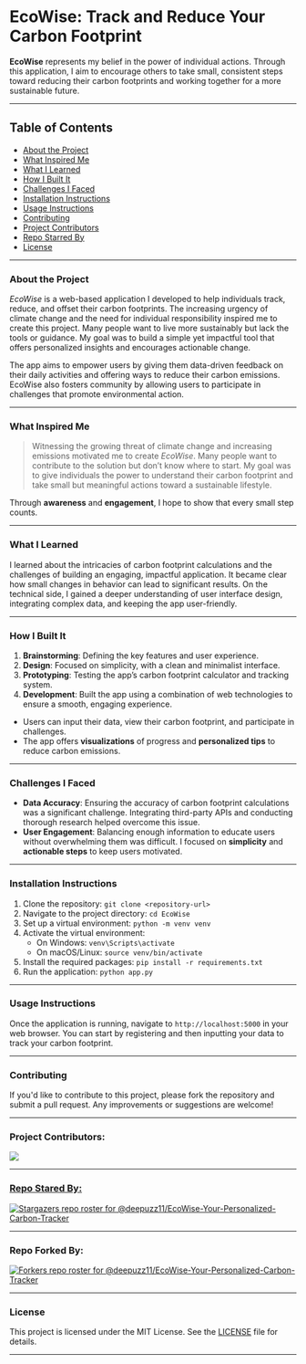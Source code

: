 # **EcoWise: Track and Reduce Your Carbon Footprint**

**EcoWise** represents my belief in the power of individual actions. Through this application, I aim to encourage others to take small, consistent steps toward reducing their carbon footprints and working together for a more sustainable future.


---

## Table of Contents
- [About the Project](#about-the-project)
- [What Inspired Me](#what-inspired-me)
- [What I Learned](#what-i-learned)
- [How I Built It](#how-i-built-it)
- [Challenges I Faced](#challenges-i-faced)
- [Installation Instructions](#installation-instructions)
- [Usage Instructions](#usage-instructions)
- [Contributing](#contributing)
- [Project Contributors](#project-contributors)
- [Repo Starred By](#repo-starred-by:)
- [License](#license)

---

### **About the Project**

*EcoWise* is a web-based application I developed to help individuals track, reduce, and offset their carbon footprints. The increasing urgency of climate change and the need for individual responsibility inspired me to create this project. Many people want to live more sustainably but lack the tools or guidance. My goal was to build a simple yet impactful tool that offers personalized insights and encourages actionable change.

The app aims to empower users by giving them data-driven feedback on their daily activities and offering ways to reduce their carbon emissions. EcoWise also fosters community by allowing users to participate in challenges that promote environmental action.

---

### **What Inspired Me**

> Witnessing the growing threat of climate change and increasing emissions motivated me to create *EcoWise*. Many people want to contribute to the solution but don’t know where to start. My goal was to give individuals the power to understand their carbon footprint and take small but meaningful actions toward a sustainable lifestyle.

Through **awareness** and **engagement**, I hope to show that every small step counts.

---

### **What I Learned**

I learned about the intricacies of carbon footprint calculations and the challenges of building an engaging, impactful application. It became clear how small changes in behavior can lead to significant results. On the technical side, I gained a deeper understanding of user interface design, integrating complex data, and keeping the app user-friendly.

---

### **How I Built It**

1. **Brainstorming**: Defining the key features and user experience.
2. **Design**: Focused on simplicity, with a clean and minimalist interface.
3. **Prototyping**: Testing the app’s carbon footprint calculator and tracking system.
4. **Development**: Built the app using a combination of web technologies to ensure a smooth, engaging experience.

- Users can input their data, view their carbon footprint, and participate in challenges.
- The app offers **visualizations** of progress and **personalized tips** to reduce carbon emissions.

---

### **Challenges I Faced**

- **Data Accuracy**: Ensuring the accuracy of carbon footprint calculations was a significant challenge. Integrating third-party APIs and conducting thorough research helped overcome this issue.
- **User Engagement**: Balancing enough information to educate users without overwhelming them was difficult. I focused on **simplicity** and **actionable steps** to keep users motivated.

---

### **Installation Instructions**

1. Clone the repository: `git clone <repository-url>`
2. Navigate to the project directory: `cd EcoWise`
3. Set up a virtual environment: `python -m venv venv`
4. Activate the virtual environment:
   - On Windows: `venv\Scripts\activate`
   - On macOS/Linux: `source venv/bin/activate`
5. Install the required packages: `pip install -r requirements.txt`
6. Run the application: `python app.py`

---

### **Usage Instructions**

Once the application is running, navigate to `http://localhost:5000` in your web browser. You can start by registering and then inputting your data to track your carbon footprint.

---

### **Contributing**

If you'd like to contribute to this project, please fork the repository and submit a pull request. Any improvements or suggestions are welcome!

---

### Project Contributors: 
<a href="https://github.com/deepuzz11/EcoWise-Your-Personalized-Carbon-Tracker/graphs/contributors">
<img src="https://contributors-img.web.app/image?repo=deepuzz11/EcoWise-Your-Personalized-Carbon-Tracker"/>

---

### Repo Stared By:

[![Stargazers repo roster for @deepuzz11/EcoWise-Your-Personalized-Carbon-Tracker](https://reporoster.com/stars/deepuzz11/EcoWise-Your-Personalized-Carbon-Tracker)](https://github.com/deepuzz11/EcoWise-Your-Personalized-Carbon-Tracker/stargazers)


---

### Repo Forked By:

[![Forkers repo roster for @deepuzz11/EcoWise-Your-Personalized-Carbon-Tracker](https://reporoster.com/forks/deepuzz11/EcoWise-Your-Personalized-Carbon-Tracker)](https://github.com/deepuzz11/EcoWise-Your-Personalized-Carbon-Tracker/network/members)

---

### **License**

This project is licensed under the MIT License. See the [LICENSE](LICENSE) file for details.

---

